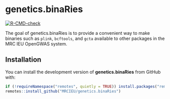 # genetics.binaRies

<!-- badges: start -->
[![R-CMD-check](https://github.com/explodecomputer/genetics.binaRies/workflows/R-CMD-check/badge.svg)](https://github.com/explodecomputer/genetics.binaRies/actions)
<!-- badges: end -->

The goal of genetics.binaRies is to provide a convenient way to make binaries 
such as `plink`, `bcftools`, and `gcta` available to other packages in the 
MRC IEU OpenGWAS system.

## Installation

You can install the development version of **genetics.binaRies** from GitHub 
with:

``` r
if (!requireNamespace("remotes", quietly = TRUE)) install.packages("remotes")
remotes::install_github("MRCIEU/genetics.binaRies")
```
